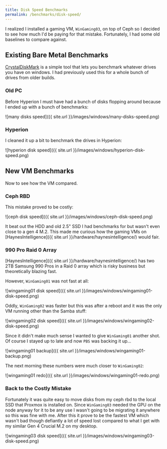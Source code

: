```yaml
---
title: Disk Speed Benchmarks
permalink: /benchmarks/disk-speed/
---
```


I realized I installed a gaming VM, `WinGaming03`, on top of Ceph so I decided to see how much I'd be paying for that mistake. Fortunately, I had some old baselines to compare against.

## Existing Bare Metal Benchmarks

[CrystalDiskMark](https://crystalmark.info/en/software/crystaldiskmark/) is a simple tool that lets you benchmark whatever drives you have on windows. I had previously used this for a whole bunch of drives from older builds.

### Old PC

Before Hyperion I must have had a bunch of disks flopping around because I ended up with a bunch of benchmarks:

![many disks speed]({{ site.url }}/images/windows/many-disks-speed.png)

### Hyperion

I cleaned it up a bit to benchmark the drives in Hyperion:

![hyperion disk speed]({{ site.url }}/images/windows/hyperion-disk-speed.png)

## New VM Benchmarks

Now to see how the VM compared.

### Ceph RBD

This mistake proved to be costly:

![ceph disk speed]({{ site.url }}/images/windows/ceph-disk-speed.png)

It beat out the HDD and old 2.5" SSD I had benchmarks for but wasn't even close to a gen 4 M.2. This made me curious how the gaming VMs on [HaynesIntelligence]({{ site.url }}/hardware/haynesintelligence/) would fair. 

### 990 Pro Raid 0 Array

[HaynesIntelligence]({{ site.url }}/hardware/haynesintelligence/) has two 2TB Samsung 990 Pros in a Raid 0 array which is risky business but theoretically blazing fast. 

However, `WinGaming01` was not fast at all:

![wingaming01 disk speed]({{ site.url }}/images/windows/wingaming01-disk-speed.png)

Oddly, `WinGaming02` was faster but this was after a reboot and it was the only VM running other than the Samba stuff:

![wingaming02 disk speed]({{ site.url }}/images/windows/wingaming02-disk-speed.png)

Since it didn't make much sense I wanted to give `WinGaming01` another shot. Of course I stayed up to late and now `PBS` was backing it up... 

![wingaming01 backup]({{ site.url }}/images/windows/wingaming01-backup.png)

The next morning these numbers were much closer to `WinGaming02`:

![wingaming01 redo]({{ site.url }}/images/windows/wingaming01-redo.png)

### Back to the Costly Mistake

Fortunately it was quite easy to move disks from my ceph rbd to the local SSD that Proxmox is installed on. Since `WinGaming03` needed the GPU on the node anyway for it to be any use I wasn't going to be migrating it anywhere so this was fine with me. After this it prove to be the fastest VM which wasn't bad though defiantly a lot of speed lost compared to what I get with my similar Gen 4 Crucial M.2 on my desktop.

![wingaming03 disk speed]({{ site.url }}/images/windows/wingaming03-disk-speed.png)



